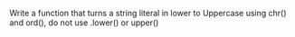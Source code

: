Write a function that turns a string literal in lower to Uppercase using chr() and ord(), do not use .lower() or upper()

